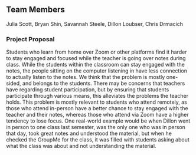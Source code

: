 ## Team Members

Julia Scott, Bryan Shin, Savannah Steele, Dillon Loubser, Chris Drmacich

### Project Proposal

Students who learn from home over Zoom or other platforms find it harder to stay engaged and focused while the teacher is going over notes during class. While the students within the classroom can stay engaged with the notes, the people sitting on the computer listening in have less connection to actually listen to the notes.
We think that the problem is mostly one-sided, and belongs to the students. There may be concerns that teachers have regarding student participation, but by ensuring that students participate through various means, this alleviates the problems the teacher holds.
This problem is mostly relevant to students who attend remotely, as those who attend in-person have a better chance to stay engaged with the teacher and their notes, whereas those who attend via Zoom have a higher tendency to lose focus.
One real-world example would be when Dillon went in person to one class last semester, was the only one who was in person that day, took great notes and understood the material, but when he checked the GroupMe for the class, it was filled with students asking about what the class was about and not understanding the material.
